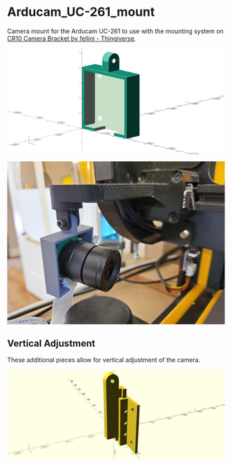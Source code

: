 # Arducam_UC-261_mount

Camera mount for the Arducam UC-261 to use with the mounting system on [CR10 Camera Bracket by fellini - Thingiverse](https://www.thingiverse.com/thing:4279932).

[![Rendering of 3d model](arducam_mount-sm.png)](arducam_mount.png)

[![photo of mount](mount_photo-sm.jpg)](mount_photo.jpg)

## Vertical Adjustment

These additional pieces allow for vertical adjustment of the camera.

[![rendering of backplate and mounting bar](backplate_and_bar-sm.png)](backplate_and_bar.png)
